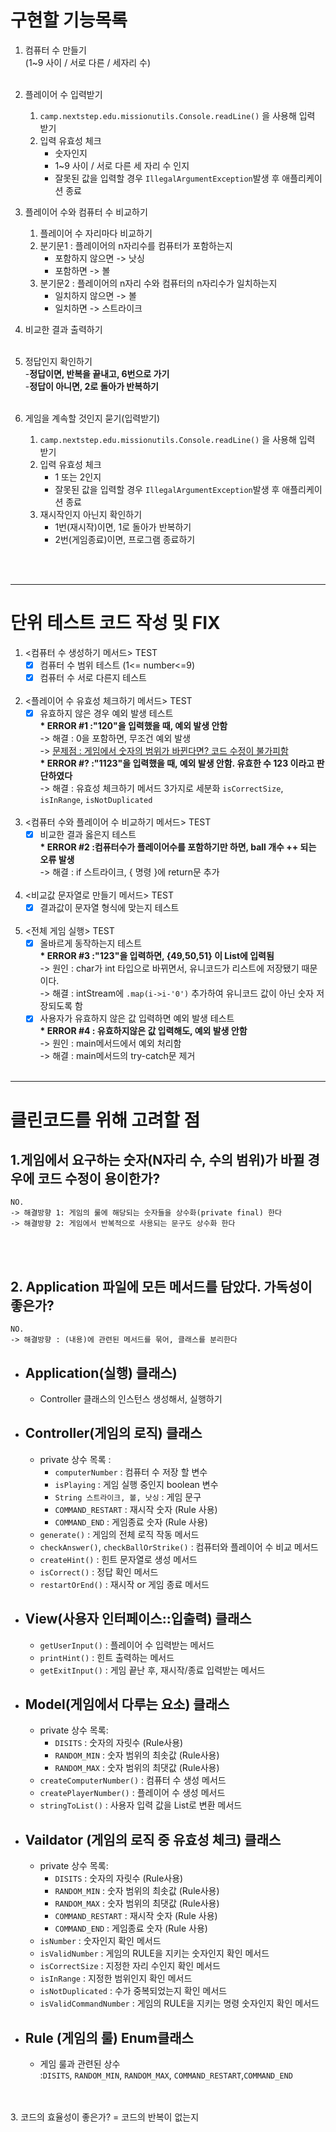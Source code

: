 # 구현할 기능목록
1. 컴퓨터 수 만들기<br>
   (1~9 사이 / 서로 다른 / 세자리 수)<br>
   <br>

2. 플레이어 수 입력받기
    1) `camp.nextstep.edu.missionutils.Console.readLine()` 을 사용해 입력 받기
    2) 입력 유효성 체크
        * 숫자인지
        * 1~9 사이 / 서로 다른 세 자리 수 인지
        * 잘못된 값을 입력할 경우 `IllegalArgumentException`발생 후 애플리케이션 종료
          <br>

3. 플레이어 수와 컴퓨터 수 비교하기
    1) 플레이어 수 자리마다 비교하기
    2) 분기문1 : 플레이어의 n자리수를 컴퓨터가 포함하는지
        * 포함하지 않으면 -> 낫싱
        * 포함하면 -> 볼
    3) 분기문2 : 플레이어의 n자리 수와 컴퓨터의 n자리수가 일치하는지
        * 일치하지 않으면 -> 볼
        * 일치하면 -> 스트라이크
          <br>
4. 비교한 결과 출력하기<br>
   <br>
5. 정답인지 확인하기<br>
   -**정답이면, 반복을 끝내고, 6번으로 가기**<br>
   -**정답이 아니면, 2로 돌아가 반복하기**
   <br>
   <br>
6. 게임을 계속할 것인지 묻기(입력받기)
    1) `camp.nextstep.edu.missionutils.Console.readLine()` 을 사용해 입력 받기
    2) 입력 유효성 체크
        * 1 또는 2인지
        * 잘못된 값을 입력할 경우 `IllegalArgumentException`발생 후 애플리케이션 종료
    3) 재시작인지 아닌지 확인하기
        - 1번(재시작)이면, 1로 돌아가 반복하기
        - 2번(게임종료)이면, 프로그램 종료하기
<br>
<br>

---
# 단위 테스트 코드 작성 및 FIX
1. <컴퓨터 수 생성하기 메서드> TEST
    - [X] 컴퓨터 수 범위 테스트 (1<= number<=9)
    - [X] 컴퓨터 수 서로 다른지 테스트<br><br>
2. <플레이어 수 유효성 체크하기 메서드> TEST
    - [X] 유효하지 않은 경우 예외 발생 테스트<br>
        <strong>* ERROR #1 :\"120"을 입력했을 때, 예외 발생 안함 </strong><br>
        -> 해결 : 0을 포함하면, 무조건 예외 발생<br>
        -> <u>문제점 : 게임에서 숫자의 범위가 바뀐다면? 코드 수정이 불가피함</u><br>
        <strong>* ERROR #? :\"1123"을 입력했을 때, 예외 발생 안함. 유효한 수 123 이라고 판단하였다 </strong><br>
        -> 해결 : 유효성 체크하기 메서드 3가지로 세분화 
                `isCorrectSize`, `isInRange`, `isNotDuplicated` <br><br>
3. <컴퓨터 수와 플레이어 수 비교하기 메서드> TEST
    - [X] 비교한 결과 옳은지 테스트<br>
      <strong>* ERROR #2 :컴퓨터수가 플레이어수를 포함하기만 하면, ball 개수 ++ 되는 오류 발생 </strong><br>
      -> 해결 : if 스트라이크, { 명령 }에 return문 추가<br><br>
4. <비교값 문자열로 만들기 메서드> TEST
    - [X] 결과값이 문자열 형식에 맞는지 테스트<br><br>
5. <전체 게임 실행> TEST
    - [X] 올바르게 동작하는지 테스트<br>
      <strong>* ERROR #3 :\"123"을 입력하면, {49,50,51} 이 List<Integer>에 입력됨 </strong><br>
      -> 원인 : char가 int 타입으로 바뀌면서, 유니코드가 리스트에 저장됐기 때문이다.<br>
      -> 해결 : intStream에 `.map(i->i-'0')` 추가하여 유니코드 값이 아닌 숫자 저장되도록 함<br>
    - [X] 사용자가 유효하지 않은 값 입력하면 예외 발생 테스트<br>
      <strong>* ERROR #4 : 유효하지않은 값 입력해도, 예외 발생 안함 </strong><br>
      -> 원인 : main메서드에서 예외 처리함<br>
      -> 해결 : main메서드의 try-catch문 제거<br><br>

---
# 클린코드를 위해 고려할 점
## 1.게임에서 요구하는 숫자(N자리 수, 수의 범위)가 바뀔 경우에 코드 수정이 용이한가?<br>
    NO.
    -> 해결방향 1: 게임의 룰에 해당되는 숫자들을 상수화(private final) 한다
    -> 해결방향 2: 게임에서 반복적으로 사용되는 문구도 상수화 한다
<br><br>
## 2. Application 파일에 모든 메서드를 담았다. 가독성이 좋은가?<br>
    NO.
    -> 해결방향 : (내용)에 관련된 메서드를 묶어, 클래스를 분리한다
   

   - Application(실행) 클래스)
     - 
     - Controller 클래스의 인스턴스 생성해서, 실행하기 
   - Controller(게임의 로직) 클래스
     - 
     - private 상수 목록 :
       - `computerNumber` : 컴퓨터 수 저장 할 변수
       - `isPlaying` : 게임 실행 중인지 boolean 변수
       - `String 스트라이크, 볼, 낫싱` : 게임 문구
       - `COMMAND_RESTART` : 재시작 숫자 (Rule 사용)
       - `COMMAND_END` : 게임종료 숫자 (Rule 사용)
     - `generate()` : 게임의 전체 로직 작동 메서드
     - `checkAnswer()`, `checkBallOrStrike()` : 컴퓨터와 플레이어 수 비교 메서드
     - `createHint()` : 힌트 문자열로 생성 메서드
     - `isCorrect()` : 정답 확인 메서드
     - `restartOrEnd()` : 재시작 or 게임 종료 메서드
   - View(사용자 인터페이스::입출력) 클래스
     - 
     - `getUserInput()` : 플레이어 수 입력받는 메서드
     - `printHint()` : 힌트 출력하는 메서드
     - `getExitInput()` : 게임 끝난 후, 재시작/종료 입력받는 메서드
     
   - Model(게임에서 다루는 요소) 클래스
     - 
     - private 상수 목록:
       - `DISITS` : 숫자의 자릿수 (Rule사용)
       - `RANDOM_MIN` : 숫자 범위의 최솟값 (Rule사용)
       - `RANDOM_MAX` : 숫자 범위의 최댓값 (Rule사용)
     - `createComputerNumber()` : 컴퓨터 수 생성 메서드
     - `createPlayerNumber()` : 플레이어 수 생성 메서드
     - `stringToList()` : 사용자 입력 값을 List로 변환 메서드
   - Vaildator (게임의 로직 중 유효성 체크) 클래스
     - 
     - private 상수 목록:
         - `DISITS` : 숫자의 자릿수 (Rule사용)
         - `RANDOM_MIN` : 숫자 범위의 최솟값 (Rule사용)
         - `RANDOM_MAX` : 숫자 범위의 최댓값 (Rule사용)
         - `COMMAND_RESTART` : 재시작 숫자 (Rule 사용)
         - `COMMAND_END` : 게임종료 숫자 (Rule 사용)
     - `isNumber` : 숫자인지 확인 메서드
     - `isValidNumber` : 게임의 RULE을 지키는 숫자인지 확인 메서드
     - `isCorrectSize` : 지정한 자리 수인지 확인 메서드
     - `isInRange` : 지정한 범위인지 확인 메서드
     - `isNotDuplicated` : 수가 중복되었는지 확인 메서드
     - `isValidCommandNumber` : 게임의 RULE을 지키는 명령 숫자인지 확인 메서드
   - Rule (게임의 룰) Enum클래스
     - 
     - 게임 룰과 관련된 상수
       <BR>:`DISITS`, `RANDOM_MIN`, `RANDOM_MAX`, `COMMAND_RESTART`,`COMMAND_END`
     
       
  <br><br>
3. 코드의 효율성이 좋은가? = 코드의 반복이 없는지
